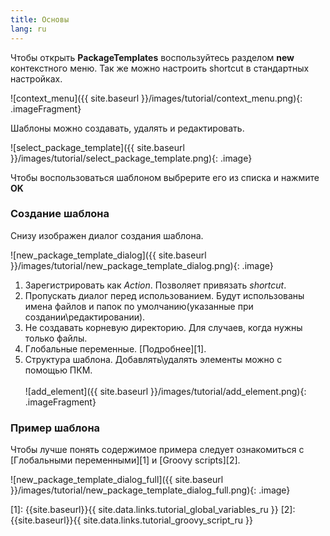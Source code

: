 ```yaml
---
title: Основы
lang: ru
---
```


Чтобы открыть **PackageTemplates** воспользуйтесь разделом **new** контекстного меню. Так же можно настроить shortcut в стандартных настройках.

![context_menu]({{ site.baseurl }}/images/tutorial/context_menu.png){: .imageFragment}


Шаблоны можно создавать, удалять и редактировать.

![select_package_template]({{ site.baseurl }}/images/tutorial/select_package_template.png){: .image}

Чтобы воспользоваться шаблоном выбрерите его из списка и нажмите **OK**

### Создание шаблона
Cнизу изображен диалог создания шаблона.

![new_package_template_dialog]({{ site.baseurl }}/images/tutorial/new_package_template_dialog.png){: .image}

1. Зарегистрировать как *Action*. Позволяет привязать *shortcut*.
2. Пропускать диалог перед использованием. Будут использованы имена файлов и папок по умолчанию(указанные при создании\редактировании).
3. Не создавать корневую директорию. Для случаев, когда нужны только файлы.
4. Глобальные переменные. [Подробнее][1].
5. Структура шаблона. Добавлять\удалять элементы можно с помощью ПКМ.<br><br>
![add_element]({{ site.baseurl }}/images/tutorial/add_element.png){: .imageFragment}

### Пример шаблона
Чтобы лучше понять содержимое примера следует ознакомиться с [Глобальными переменными][1] и [Groovy scripts][2].

![new_package_template_dialog_full]({{ site.baseurl }}/images/tutorial/new_package_template_dialog_full.png){: .image}


[1]: {{site.baseurl}}{{ site.data.links.tutorial_global_variables_ru }}
[2]: {{site.baseurl}}{{ site.data.links.tutorial_groovy_script_ru }}
